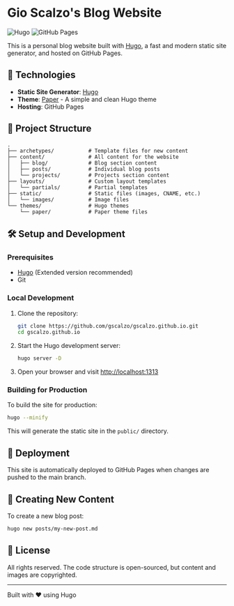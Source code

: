 # Gio Scalzo's Blog Website

![Hugo](https://img.shields.io/badge/Hugo-FF4088?style=for-the-badge&logo=hugo&logoColor=white)
![GitHub Pages](https://img.shields.io/badge/GitHub%20Pages-222222?style=for-the-badge&logo=GitHub&logoColor=white)

This is a personal blog website built with [Hugo](https://gohugo.io/), a fast and modern static site generator, and hosted on GitHub Pages.

## 🚀 Technologies

- **Static Site Generator**: [Hugo](https://gohugo.io/)
- **Theme**: [Paper](https://github.com/nanxiaobei/hugo-paper) - A simple and clean Hugo theme
- **Hosting**: GitHub Pages

## 📁 Project Structure

```
.
├── archetypes/           # Template files for new content
├── content/              # All content for the website
│   ├── blog/             # Blog section content
│   ├── posts/            # Individual blog posts
│   └── projects/         # Projects section content
├── layouts/              # Custom layout templates
│   └── partials/         # Partial templates
├── static/               # Static files (images, CNAME, etc.)
│   └── images/           # Image files
└── themes/               # Hugo themes
    └── paper/            # Paper theme files
```

## 🛠️ Setup and Development

### Prerequisites

- [Hugo](https://gohugo.io/getting-started/installing/) (Extended version recommended)
- Git

### Local Development

1. Clone the repository:
   ```bash
   git clone https://github.com/gscalzo/gscalzo.github.io.git
   cd gscalzo.github.io
   ```

2. Start the Hugo development server:
   ```bash
   hugo server -D
   ```

3. Open your browser and visit [http://localhost:1313](http://localhost:1313)

### Building for Production

To build the site for production:

```bash
hugo --minify
```

This will generate the static site in the `public/` directory.

## 🔄 Deployment

This site is automatically deployed to GitHub Pages when changes are pushed to the main branch.

## 📝 Creating New Content

To create a new blog post:

```bash
hugo new posts/my-new-post.md
```

## 📄 License

All rights reserved. The code structure is open-sourced, but content and images are copyrighted.

---

Built with ❤️ using Hugo
